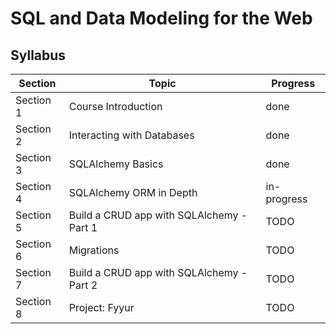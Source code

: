 # SQL and Data Modeling for the Web

## Syllabus

| Section   | Topic                                     | Progress    |
| --------- | ----------------------------------------- | ----------- |
| Section 1 | Course Introduction                       | done        |
| Section 2 | Interacting with Databases                | done        |
| Section 3 | SQLAlchemy Basics                         | done        |
| Section 4 | SQLAlchemy ORM in Depth                   | in-progress |
| Section 5 | Build a CRUD app with SQLAlchemy - Part 1 | TODO        |
| Section 6 | Migrations                                | TODO        |
| Section 7 | Build a CRUD app with SQLAlchemy - Part 2 | TODO        |
| Section 8 | Project: Fyyur                            | TODO        |
